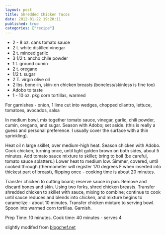 ```yaml
---
layout: post
title: Shredded Chicken Tacos
date: 2012-01-22 19:20:11
published: true
categories: ["recipe"]
---
```

 
* 2 - 8 oz. cans tomato sauce
* 2 t. white distilled vinegar
* 2 t. minced garlic
* 3 1/2 t. ancho chile powder
* 1 t. ground cumin
* 2 t. oregano
* 1/2 t. sugar 
* 2 T. virgin olive oil
* 2 lbs. bone-in, skin-on chicken breasts (boneless/skinless is fine too)
* Adobo to taste
* 1 - 10 oz. pkg corn tortillas, warmed

For  garnishes - onion, 1 lime cut into wedges, chopped cilantro, lettuce, tomatoes, avocados, salsa

In medium bowl, mix together tomato sauce, vinegar, garlic, chili powder, cumin, oregano, and sugar. Season with Adobo; set aside. (this is really a guess and personal preference. I usually cover the surface with a thin sprinkling).

Heat oil n large skillet, over medium-high heat. Season chicken with Adobo. Cook chicken, turning once, until light golden brown on both sides, about 5 minutes. Add tomato sauce mixture to skillet; bring to boil (be careful, tomato sauce splatters.) Lower heat to medium low. Simmer, covered, until cooked through (thermometer will register 170 degrees F when inserted into thickest part of breast), flipping once - cooking time is about 20 minutes.

Transfer chicken to cutting board; reserve sauce in pan. Remove and discard bones and skin. Using two forks, shred chicken breasts. Transfer shredded chicken to skillet with sauce, mixing to combine; continue to cook until sauce reduces and blends into chicken, and mixture begins to caramelize - about 10 minutes.
Transfer chicken mixture to serving bowl. Spoon into warmed corn tortillas. Garnish.

Prep Time: 10 minutes. Cook time: 40 minutes - serves 4

slightly modifed from [blogchef.net](http://blogchef.net/shredded-chicken-tacos-recipe/)